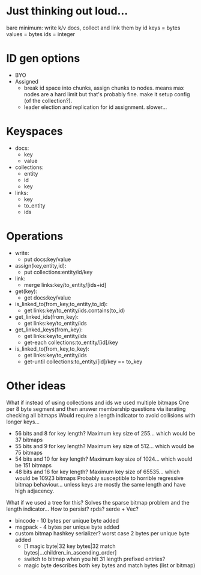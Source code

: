 # Just thinking out loud...

bare minimum:
write k/v docs, collect and link them by id
keys = bytes
values = bytes
ids = integer

# ID gen options
- BYO
- Assigned
  - break id space into chunks, assign chunks to nodes. means max nodes are a hard limit but that's probably fine. make it setup config (of the collection?).
  - leader election and replication for id assignment. slower...

# Keyspaces
- docs:
  - key
  - value
- collections:
  - entity
  - id
  - key
- links:
  - key
  - to_entity
  - ids

# Operations
- write:
  - put docs:key/value
- assign(key,entity,id):
  - put collections:entity/id/key
- link:
  - merge links:key/to_entity/[ids+id]
- get(key):
  - get docs:key/value
- is_linked_to(from_key,to_entity,to_id):
  - get links:key/to_entity/ids.contains(to_id)
- get_linked_ids(from_key):
  - get links:key/to_entity/ids
- get_linked_keys(from_key):
  - get links:key/to_entity/ids
  - get-each collections:to_entity/[id]/key
- is_linked_to(from_key,to_key):
  - get links:key/to_entity/ids
  - get-until collections:to_entity/[id]/key == to_key

# Other ideas
What if instead of using collections and ids we used multiple bitmaps
One per 8 byte segment and then answer membership questions via iterating checking all bitmaps
Would require a length indicator to avoid collisions with longer keys...
- 56 bits and 8 for key length? Maximum key size of 255... which would be 37 bitmaps
- 55 bits and 9 for key length? Maximum key size of 512... which would be 75 bitmaps
- 54 bits and 10 for key length? Maximum key size of 1024... which would be 151 bitmaps
- 48 bits and 16 for key length? Maximum key size of 65535... which would be 10923 bitmaps
Probably susceptible to horrible regressive bitmap behaviour... unless keys are mostly the same length and have high adjacency.

What if we used a tree for this? Solves the sparse bitmap problem and the length indicator...
How to persist? rpds? serde + Vec<u8>?
- bincode - 10 bytes per unique byte added
- msgpack - 4 bytes per unique byte added
- custom bitmap hashkey serializer? worst case 2 bytes per unique byte added
  - [1 magic byte|32 key bytes|32 match bytes|...children_in_ascending_order]
  - switch to bitmap when you hit 31 length prefixed entries?
  - magic byte describes both key bytes and match bytes (list or bitmap)
